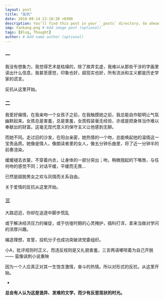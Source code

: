 ```yaml
---
layout: post
title: "反抗"
date: 2018-09-14 22:18:20 +0300
description: You’ll find this post in your `_posts` directory. Go ahead and edit it and re-build the site to see your changes. # Add post description (optional)
img: fankang.png # Add image post (optional)
tags: [Blog, Thought]
author: # Add name author (optional)
---
```




### 一

我没有想象力，我觉得艺术是枯燥的，除了故弄玄虚，我难以从那些干涉的字画里读出什么信息，我甚至感觉，印象也好，超现实也好，所有流派和主义都是历史学家的谎言。

反抗从这里开始。





### 二

我爱好煽情，在我亲吻一个女孩子之前，在我触摸她之前，我总能自作聪明让气氛幽默起来。女孩总是害羞，总是害羞，女孩假装毫无经验，亦或是把身体当作难以奉献出的财富。这毫无现代意义的保守主义让他感到无聊。

而她不同。走过旧的沙发，在阳台亲密，她热情的一个吻，总能唤起他的温情这一宝贵品质。她像是情人，像朗读者里的女人，像五分钟乐曲里，将了近一分钟半的前奏渲染。

缓缓褪去衣裳，不穿着内衣，让身体的一部分突出；吻，稍微翘起的下嘴唇，与任何吻的感觉不同；对话平缓，平缓而无畏...

已然是超脱男女之欢与风情而关系自由。

关于爱情的反抗从这里开始。





### 三

大路迢迢，你却在追逐中脚步慌乱

或于解决经济压力的催促，或于彷徨时期的心灵掩护，插科打诨，拿来当做对学问的浓厚兴趣。

编造理想，宣誓，投机分子也成功突破进党委组织。

小A，批评规则时正义，而违反规则是又礼貌害羞，三言两语嘟哝着为自己开脱 —— 蛮像讽刺小说重映



因为一个人应真正对其一生饱含激情，奋斗的热情。所以对形式的反抗，从这里开始。





-



**总会有人认为这是诡异、发难的文学，而少有反思现状的时光。**










